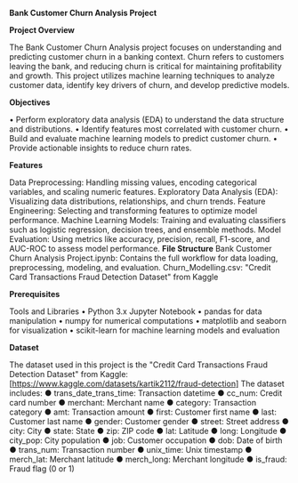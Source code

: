    **Bank Customer Churn Analysis Project**
  
**Project Overview**

The Bank Customer Churn Analysis project focuses on understanding and predicting customer churn in a banking context. Churn refers to customers leaving the bank, and reducing churn is critical for maintaining profitability and growth. This project utilizes machine learning techniques to analyze customer data, identify key drivers of churn, and develop predictive models.

**Objectives**

•	Perform exploratory data analysis (EDA) to understand the data structure and distributions.
•	Identify features most correlated with customer churn.
•	Build and evaluate machine learning models to predict customer churn.
•	Provide actionable insights to reduce churn rates.

**Features**

Data Preprocessing: Handling missing values, encoding categorical variables, and scaling numeric features.
Exploratory Data Analysis (EDA): Visualizing data distributions, relationships, and churn trends.
Feature Engineering: Selecting and transforming features to optimize model performance.
Machine Learning Models: Training and evaluating classifiers such as logistic regression, decision trees, and ensemble methods.
Model Evaluation: Using metrics like accuracy, precision, recall, F1-score, and AUC-ROC to assess model performance.
**File Structure**
Bank Customer Churn Analysis Project.ipynb: Contains the full workflow for data loading, preprocessing, modeling, and evaluation.
Churn_Modelling.csv: "Credit Card Transactions Fraud Detection Dataset" from Kaggle 

**Prerequisites**

Tools and Libraries
•	Python 3.x
Jupyter Notebook
•	pandas for data manipulation
•	numpy for numerical computations
•	matplotlib and seaborn for visualization
•	scikit-learn for machine learning models and evaluation

**Dataset**

The dataset used in this project is the "Credit Card Transactions Fraud Detection Dataset" from Kaggle:
[https://www.kaggle.com/datasets/kartik2112/fraud-detection]
The dataset includes:
● trans_date_trans_time: Transaction datetime
● cc_num: Credit card number
● merchant: Merchant name
● category: Transaction category
● amt: Transaction amount
● first: Customer first name
● last: Customer last name
● gender: Customer gender
● street: Street address
● city: City
● state: State
● zip: ZIP code
● lat: Latitude
● long: Longitude
● city_pop: City population
● job: Customer occupation
● dob: Date of birth
● trans_num: Transaction number
● unix_time: Unix timestamp
● merch_lat: Merchant latitude
● merch_long: Merchant longitude
● is_fraud: Fraud flag (0 or 1)